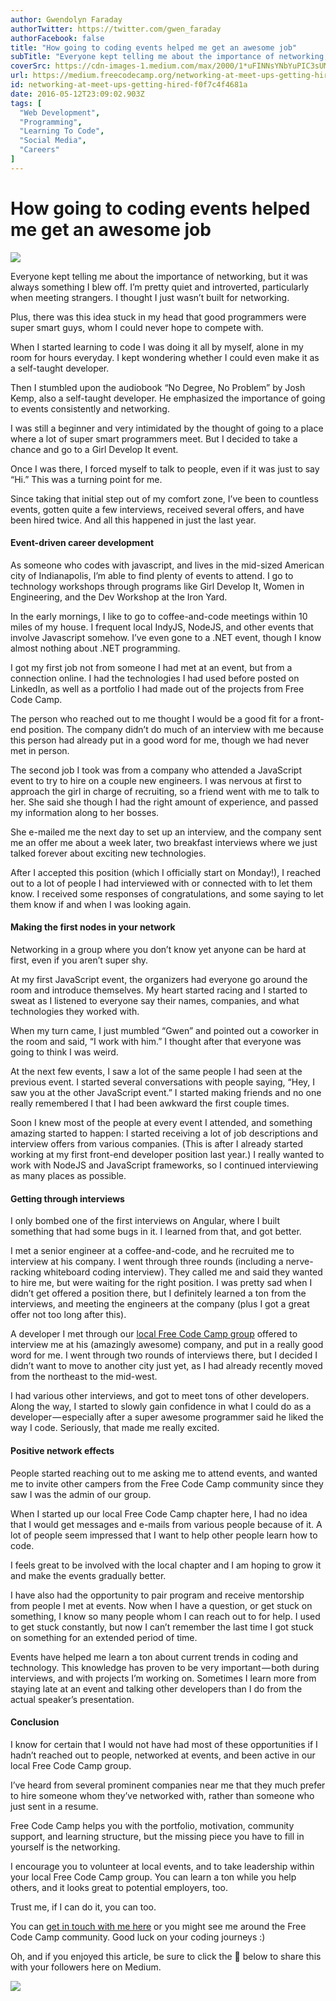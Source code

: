 ```yaml
---
author: Gwendolyn Faraday
authorTwitter: https://twitter.com/gwen_faraday
authorFacebook: false
title: "How going to coding events helped me get an awesome job"
subTitle: "Everyone kept telling me about the importance of networking, but it was always something I blew off. I’m pretty quiet and introverted, pa..."
coverSrc: https://cdn-images-1.medium.com/max/2000/1*uFINNsYNbYuPIC3sUMyy6w.jpeg
url: https://medium.freecodecamp.org/networking-at-meet-ups-getting-hired-f0f7c4f4681a
id: networking-at-meet-ups-getting-hired-f0f7c4f4681a
date: 2016-05-12T23:09:02.903Z
tags: [
  "Web Development",
  "Programming",
  "Learning To Code",
  "Social Media",
  "Careers"
]
---
```

# How going to coding events helped me get an awesome job







![](https://cdn-images-1.medium.com/max/2000/1*uFINNsYNbYuPIC3sUMyy6w.jpeg)







Everyone kept telling me about the importance of networking, but it was always something I blew off. I’m pretty quiet and introverted, particularly when meeting strangers. I thought I just wasn’t built for networking.

Plus, there was this idea stuck in my head that good programmers were super smart guys, whom I could never hope to compete with.

When I started learning to code I was doing it all by myself, alone in my room for hours everyday. I kept wondering whether I could even make it as a self-taught developer.

Then I stumbled upon the audiobook “No Degree, No Problem” by Josh Kemp, also a self-taught developer. He emphasized the importance of going to events consistently and networking.

I was still a beginner and very intimidated by the thought of going to a place where a lot of super smart programmers meet. But I decided to take a chance and go to a Girl Develop It event.

Once I was there, I forced myself to talk to people, even if it was just to say “Hi.” This was a turning point for me.

Since taking that initial step out of my comfort zone, I’ve been to countless events, gotten quite a few interviews, received several offers, and have been hired twice. And all this happened in just the last year.

#### Event-driven career development

As someone who codes with javascript, and lives in the mid-sized American city of Indianapolis, I’m able to find plenty of events to attend. I go to technology workshops through programs like Girl Develop It, Women in Engineering, and the Dev Workshop at the Iron Yard.

In the early mornings, I like to go to coffee-and-code meetings within 10 miles of my house. I frequent local IndyJS, NodeJS, and other events that involve Javascript somehow. I’ve even gone to a .NET event, though I know almost nothing about .NET programming.

I got my first job not from someone I had met at an event, but from a connection online. I had the technologies I had used before posted on LinkedIn, as well as a portfolio I had made out of the projects from Free Code Camp.

The person who reached out to me thought I would be a good fit for a front-end position. The company didn’t do much of an interview with me because this person had already put in a good word for me, though we had never met in person.

The second job I took was from a company who attended a JavaScript event to try to hire on a couple new engineers. I was nervous at first to approach the girl in charge of recruiting, so a friend went with me to talk to her. She said she though I had the right amount of experience, and passed my information along to her bosses.

She e-mailed me the next day to set up an interview, and the company sent me an offer me about a week later, two breakfast interviews where we just talked forever about exciting new technologies.

After I accepted this position (which I officially start on Monday!), I reached out to a lot of people I had interviewed with or connected with to let them know. I received some responses of congratulations, and some saying to let them know if and when I was looking again.

#### Making the first nodes in your network

Networking in a group where you don’t know yet anyone can be hard at first, even if you aren’t super shy.

At my first JavaScript event, the organizers had everyone go around the room and introduce themselves. My heart started racing and I started to sweat as I listened to everyone say their names, companies, and what technologies they worked with.

When my turn came, I just mumbled “Gwen” and pointed out a coworker in the room and said, “I work with him.” I thought after that everyone was going to think I was weird.

At the next few events, I saw a lot of the same people I had seen at the previous event. I started several conversations with people saying, “Hey, I saw you at the other JavaScript event.” I started making friends and no one really remembered I that I had been awkward the first couple times.

Soon I knew most of the people at every event I attended, and something amazing started to happen: I started receiving a lot of job descriptions and interview offers from various companies. (This is after I already started working at my first front-end developer position last year.) I really wanted to work with NodeJS and JavaScript frameworks, so I continued interviewing as many places as possible.

#### Getting through interviews

I only bombed one of the first interviews on Angular, where I built something that had some bugs in it. I learned from that, and got better.

I met a senior engineer at a coffee-and-code, and he recruited me to interview at his company. I went through three rounds (including a nerve-racking whiteboard coding interview). They called me and said they wanted to hire me, but were waiting for the right position. I was pretty sad when I didn’t get offered a position there, but I definitely learned a ton from the interviews, and meeting the engineers at the company (plus I got a great offer not too long after this).

A developer I met through our [local Free Code Camp group](https://www.freecodecamp.com/wiki/en/localgroups-list/) offered to interview me at his (amazingly awesome) company, and put in a really good word for me. I went through two rounds of interviews there, but I decided I didn’t want to move to another city just yet, as I had already recently moved from the northeast to the mid-west.

I had various other interviews, and got to meet tons of other developers. Along the way, I started to slowly gain confidence in what I could do as a developer — especially after a super awesome programmer said he liked the way I code. Seriously, that made me really excited.

#### Positive network effects

People started reaching out to me asking me to attend events, and wanted me to invite other campers from the Free Code Camp community since they saw I was the admin of our group.

When I started up our local Free Code Camp chapter here, I had no idea that I would get messages and e-mails from various people because of it. A lot of people seem impressed that I want to help other people learn how to code.

I feels great to be involved with the local chapter and I am hoping to grow it and make the events gradually better.

I have also had the opportunity to pair program and receive mentorship from people I met at events. Now when I have a question, or get stuck on something, I know so many people whom I can reach out to for help. I used to get stuck constantly, but now I can’t remember the last time I got stuck on something for an extended period of time.

Events have helped me learn a ton about current trends in coding and technology. This knowledge has proven to be very important — both during interviews, and with projects I’m working on. Sometimes I learn more from staying late at an event and talking other developers than I do from the actual speaker’s presentation.

#### Conclusion

I know for certain that I would not have had most of these opportunities if I hadn’t reached out to people, networked at events, and been active in our local Free Code Camp group.

I’ve heard from several prominent companies near me that they much prefer to hire someone whom they’ve networked with, rather than someone who just sent in a resume.

Free Code Camp helps you with the portfolio, motivation, community support, and learning structure, but the missing piece you have to fill in yourself is the networking.

I encourage you to volunteer at local events, and to take leadership within your local Free Code Camp group. You can learn a ton while you help others, and it looks great to potential employers, too.

Trust me, if I can do it, you can too.

You can [get in touch with me here](http://gwenfaraday.com/LearningCode/) or you might see me around the Free Code Camp community. Good luck on your coding journeys :)

Oh, and if you enjoyed this article, be sure to click the 💚 below to share this with your followers here on Medium.



![](https://cdn-images-1.medium.com/max/1600/1*koUfnfQ-YkmwubsUs4zwwQ.gif)











